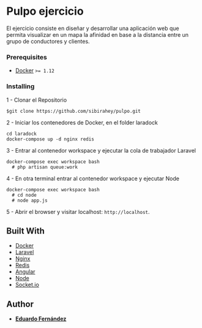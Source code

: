 # Pulpo ejercicio

El ejercicio consiste en diseñar y desarrollar una aplicación web que permita visualizar en un mapa la afinidad en base a la distancia entre un grupo de conductores y clientes.

### Prerequisites

- [Docker](https://www.docker.com/products/docker/) `>= 1.12`

### Installing

1 - Clonar el Repositorio
```
$git clone https://github.com/sibirahey/pulpo.git
```
2 - Iniciar los contenedores de Docker, en el folder laradock
```
cd laradock
docker-compose up -d nginx redis
```
3 - Entrar al contenedor workspace y ejecutar la cola de trabajador Laravel
```
docker-compose exec workspace bash
  # php artisan queue:work
```
4 - En otra terminal entrar al contenedor workspace y ejecutar Node
```
docker-compose exec workspace bash
  # cd node
  # node app.js
```
5 - Abrir el browser y visitar localhost: `http://localhost`.


## Built With

* [Docker](http://www.dropwizard.io/1.0.2/docs/)
* [Laravel](https://laravel.com/)
* [Nginx](https://www.nginx.com/)
* [Redis](https://redis.io/)
* [Angular](https://angularjs.org/)
* [Node](https://rometools.github.io/rome/)
* [Socket.io](http://socket.io/)


## Author

* [**Eduardo Fernández**](https://sibirahey.github.io/)

